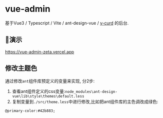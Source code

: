 # vue-admin
基于Vue3 / Typescript / Vite / ant-design-vue / [v-curd](https://github.com/any86/v-curd) 的后台. 


## 🚀演示
https://vue-admin-zeta.vercel.app


## 修改主题色
通过修改`ant`组件库预定义的变量来实现, 分2步:
1. 查看ant组件定义的css变量:`node_modules\ant-design-vue\lib\style\themes\default.less`
2. 复制变量到`./src/theme.less`中进行修改,比如把ant组件库的主色调改成绿色:

```less
@primary-color:#42b883;
```
